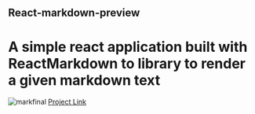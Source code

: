 ## React-markdown-preview
# A simple react application built with ReactMarkdown to library to render a given markdown text

![markfinal](https://user-images.githubusercontent.com/83149058/141080814-e779564f-d1ea-47b1-b316-0ff01f61a737.PNG)
[Project Link](https://easy-react-markdown.netlify.app/)


